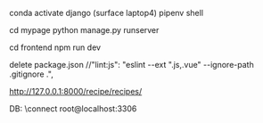 conda activate django  (surface laptop4)
pipenv shell

cd mypage
python manage.py runserver

cd frontend
npm run dev

delete package.json    //"lint:js": "eslint --ext \".js,.vue\" --ignore-path .gitignore .",


http://127.0.0.1:8000/recipe/recipes/


DB: \connect root@localhost:3306
